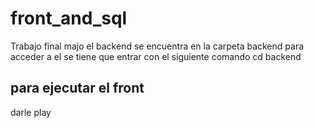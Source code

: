 # front_and_sql
Trabajo final majo
el backend se encuentra en la carpeta backend para acceder a el se tiene que entrar con el siguiente comando
cd backend 

## para ejecutar el front
darle play